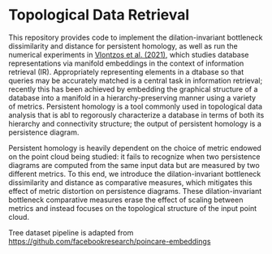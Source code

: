 # Topological Data Retrieval

This repository provides code to implement the dilation-invariant bottleneck dissimilarity and distance for persistent homology, as well as run the numerical experiments in [Vlontzos et al. (2021)](https://arxiv.org/abs/2104.01672), which studies database representations via manifold embeddings in the context of information retrieval (IR).  Appropriately representing elements in a dtabase so that queries may be accurately matched is a central task in information retrieval; recently this has been achieved by embedding the graphical structure of a database into a manifold in a hierarchy-preserving manner using a variety of metrics.  Persistent homology is a tool commonly used in topological data analysis that is abl to regorously characterize a database in terms of both its hierarchy and connectivity structure; the output of persistent homology is a persistence diagram.

Persistent homology is heavily dependent on the choice of metric endowed on the point cloud being studied: it fails to recognize when two persistence diagrams are computed from the same input data but are measured by two different metrics.  To this end, we introduce the dilation-invariant bottleneck dissimilarity and distance as comparative measures, which mitigates this effect of metric distortion on persistence diagrams.  These dilation-invariant bottleneck comparative measures erase the effect of scaling between metrics and instead focuses on the topological structure of the input point cloud.

Tree dataset pipeline is adapted from https://github.com/facebookresearch/poincare-embeddings
